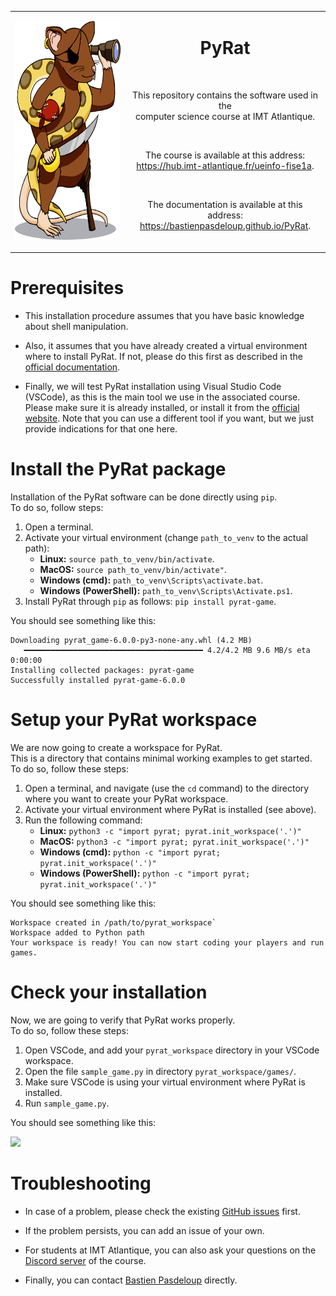 <!-- ##################################################################################################################################################### -->
<!-- ######################################################################## INFO ####################################################################### -->
<!-- ##################################################################################################################################################### -->

<!--
    This file contains the public text that appears on the PyRat GitHub repository.
    It contains a short description and installation details.
-->

<!-- ##################################################################################################################################################### -->
<!-- ###################################################################### CONTENTS ##################################################################### -->
<!-- ##################################################################################################################################################### -->

<div align="center">
    <table>
        <tr>
            <td align="center">
                <img height="350px" src="https://raw.githubusercontent.com/BastienPasdeloup/PyRat/refs/heads/master/pyrat/gui/drawings/pyrat.png">
            </td>
            <td align="center">
                <h1>PyRat</h1>
                <br />
                <p>This repository contains the software used in the<br>computer science course at IMT Atlantique.</p>
                <br />
                <p>The course is available at this address:<br><a rel="nofollow"></a><a href="https://hub.imt-atlantique.fr/ueinfo-fise1a" rel="nofollow">https://hub.imt-atlantique.fr/ueinfo-fise1a</a>.</p>
                <br />
                <p>The documentation is available at this address:<br><a rel="nofollow"></a><a href="https://bastienpasdeloup.github.io/PyRat" rel="nofollow">https://bastienpasdeloup.github.io/PyRat</a>.</p>
                <br />
            </td>
        </tr>
    </table>
</div>

# Prerequisites

- This installation procedure assumes that you have basic knowledge about shell manipulation.

- Also, it assumes that you have already created a virtual environment where to install PyRat.
  If not, please do this first as described in the [official documentation](https://docs.python.org/3/library/venv.html).

- Finally, we will test PyRat installation using Visual Studio Code (VSCode), as this is the main tool we use in the associated course.
  Please make sure it is already installed, or install it from the [official website](https://code.visualstudio.com).
  Note that you can use a different tool if you want, but we just provide indications for that one here.

# Install the PyRat package

Installation of the PyRat software can be done directly using `pip`. \
To do so, follow steps:
1) Open a terminal.
2) Activate your virtual environment (change `path_to_venv` to the actual path):
   - **Linux:** `source path_to_venv/bin/activate`.
   - **MacOS:** `source path_to_venv/bin/activate"`.
   - **Windows (cmd):** `path_to_venv\Scripts\activate.bat`.
   - **Windows (PowerShell):** `path_to_venv\Scripts\Activate.ps1`.
3) Install PyRat through `pip` as follows: `pip install pyrat-game`.

You should see something like this:
```text
Downloading pyrat_game-6.0.0-py3-none-any.whl (4.2 MB)
   ━━━━━━━━━━━━━━━━━━━━━━━━━━━━━━━━━━━━━━━━ 4.2/4.2 MB 9.6 MB/s eta 0:00:00
Installing collected packages: pyrat-game
Successfully installed pyrat-game-6.0.0
```

# Setup your PyRat workspace

We are now going to create a workspace for PyRat. \
This is a directory that contains minimal working examples to get started. \
To do so, follow these steps:
1) Open a terminal, and navigate (use the `cd` command) to the directory where you want to create your PyRat workspace.
2) Activate your virtual environment where PyRat is installed (see above).
3) Run the following command:
   - **Linux:** `python3 -c "import pyrat; pyrat.init_workspace('.')"`
   - **MacOS:** `python3 -c "import pyrat; pyrat.init_workspace('.')"`
   - **Windows (cmd):** `python -c "import pyrat; pyrat.init_workspace('.')"`
   - **Windows (PowerShell):** `python -c "import pyrat; pyrat.init_workspace('.')"`

You should see something like this:
```text
Workspace created in /path/to/pyrat_workspace`
Workspace added to Python path
Your workspace is ready! You can now start coding your players and run games.
```

# Check your installation

Now, we are going to verify that PyRat works properly. \
To do so, follow these steps:
1) Open VSCode, and add your `pyrat_workspace` directory in your VSCode workspace.
2) Open the file `sample_game.py` in directory `pyrat_workspace/games/`.
3) Make sure VSCode is using your virtual environment where PyRat is installed.
3) Run `sample_game.py`.

You should see something like this:

<img src="https://bastienpasdeloup.github.io/PyRat/_images/pyrat_interface.png" />

# Troubleshooting

- In case of a problem, please check the existing [GitHub issues](https://github.com/BastienPasdeloup/PyRat/issues) first.

- If the problem persists, you can add an issue of your own.

- For students at IMT Atlantique, you can also ask your questions on the [Discord server](https://discord.gg/eMnFArZ8ht) of the course.

- Finally, you can contact [Bastien Pasdeloup](mailto:bastien.pasdeloup@imt-atlantique.fr) directly.

<!-- ##################################################################################################################################################### -->
<!-- ##################################################################################################################################################### -->
